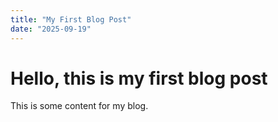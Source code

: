 ```yaml
---
title: "My First Blog Post"
date: "2025-09-19"
---
```


# Hello, this is my first blog post

This is some content for my blog.